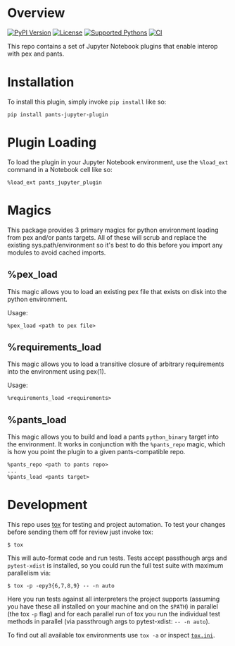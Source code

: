 Overview
========

[![PyPI Version](https://shields.io/pypi/v/pants-jupyter-plugin.svg)](https://pypi.org/project/pants-jupyter-plugin/)
[![License](https://shields.io/pypi/l/pants-jupyter-plugin.svg)](LICENSE)
[![Supported Pythons](https://shields.io/pypi/pyversions/pants-jupyter-plugin.svg)](pyproject.toml)
[![CI](https://github.com/pantsbuild/pants-jupyter-plugin/actions/workflows/ci.yml/badge.svg)](https://github.com/pantsbuild/pants-jupyter-plugin/actions/workflows/ci.yml)

This repo contains a set of Jupyter Notebook plugins that enable interop with pex and pants.

Installation
============

To install this plugin, simply invoke `pip install` like so:

```
pip install pants-jupyter-plugin
```

Plugin Loading
==============

To load the plugin in your Jupyter Notebook environment, use the `%load_ext` command in a Notebook cell like so:

```
%load_ext pants_jupyter_plugin
```

Magics
======

This package provides 3 primary magics for python environment loading from pex and/or pants targets. All of these will scrub and replace the existing sys.path/environment so it's best to do this before you import any modules to avoid cached imports.

%pex_load
---------

This magic allows you to load an existing pex file that exists on disk into the python environment. 

Usage:

```
%pex_load <path to pex file>
```

%requirements_load
------------------

This magic allows you to load a transitive closure of arbitrary requirements into the environment using pex(1).

Usage:

```
%requirements_load <requirements>
```

%pants_load
-----------

This magic allows you to build and load a pants `python_binary` target into the environment. It works in conjunction with the `%pants_repo` magic, which is how you point the plugin to a given pants-compatible repo.

```
%pants_repo <path to pants repo>
...
%pants_load <pants target>
```

Development
===========

This repo uses [tox](https://testrun.org/tox/en/latest/) for testing and project automation. To test your changes before sending them off for review just invoke tox:

```
$ tox
```

This will auto-format code and run tests. Tests accept passthough args and `pytest-xdist` is installed, so you could run the full test suite with maximum parallelism via:

```
$ tox -p -epy3{6,7,8,9} -- -n auto
```

Here you run tests against all interpreters the project supports (assuming you have these all installed on your machine and on the `$PATH`) in parallel (the tox `-p` flag) and for each parallel run of tox you run the individual test methods in parallel (via passthrough args to pytest-xdist: `-- -n auto`).

To find out all available tox environments use `tox -a` or inspect [`tox.ini`](tox.ini).
